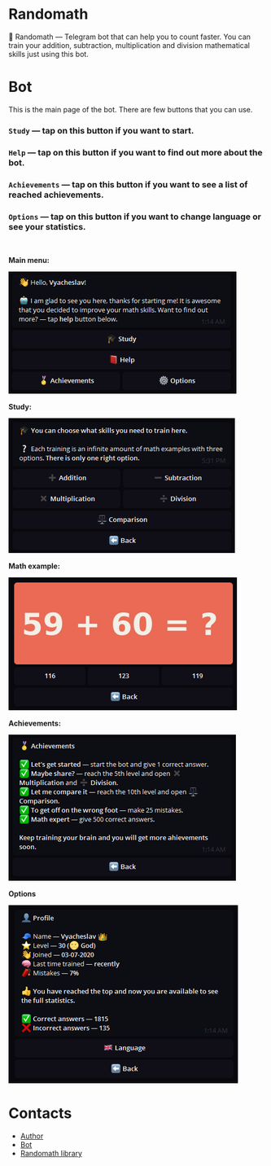 # Randomath
🤖 Randomath — Telegram bot that can help you to count faster. You can train your addition, subtraction, multiplication and division mathematical skills just using this bot.

# Bot
This is the main page of the bot. There are few buttons that you can use.
### `Study` — tap on this button if you want to start.
### `Help` — tap on this button if you want to find out more about the bot.
### `Achievements` — tap on this button if you want to see a list of reached achievements.
### `Options` — tap on this button if you want to change language or see your statistics.
&nbsp;

**Main menu:**

![menu](/assets/images/menu.png)

**Study:**

![skills](/assets/images/skills.png)

**Math example:**

![example](/assets/images/example.png)

**Achievements:**

![achievements](/assets/images/achievements.png)

**Options**

![options](/assets/images/options.png)


# Contacts
* [Author](https://t.me/id160)
* [Bot](https://t.me/randomathbot)
* [Randomath library](https://github.com/s0ftik3/Randomath)